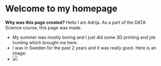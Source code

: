# Welcome to my homepage
**Why was this page created?**
Hello I am Adrija. As a part of the DATA Science course, this page was made.
- My summer was mostly boring and I just did some 3D printing and job hunting which brought me here.
- I was in Sweden for the past 2 years and it was really good. Here is an image:
- ![](C:\Users\MAT25AB\Downloads\aurora20sky20station_ted20logart-CMSTemplate.jpg)